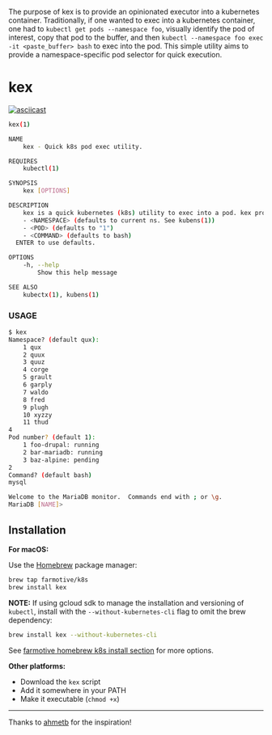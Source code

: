 The purpose of kex is to provide an opinionated executor into a kubernetes container.  Traditionally, if one wanted to exec into a kubernetes container, one had to `kubectl get pods --namespace foo`, visually identify the pod of interest, copy that pod to the buffer, and then `kubectl --namespace foo exec -it <paste_buffer> bash` to exec into the pod.  This simple utility aims to provide a namespace-specific pod selector for quick execution.

# kex

[![asciicast](https://asciinema.org/a/OdKfqcN39sSTOkSSuFubFRl6z.png)](https://asciinema.org/a/OdKfqcN39sSTOkSSuFubFRl6z?t=21)

```sh
kex(1)

NAME
    kex - Quick k8s pod exec utility.

REQUIRES
    kubectl(1)

SYNOPSIS
    kex [OPTIONS]

DESCRIPTION
    kex is a quick kubernetes (k8s) utility to exec into a pod. kex prompts for:
    - <NAMESPACE> (defaults to current ns. See kubens(1))
    - <POD> (defaults to "1")
    - <COMMAND> (defaults to bash)
  ENTER to use defaults.

OPTIONS
    -h, --help
        Show this help message

SEE ALSO
    kubectx(1), kubens(1)
```

### USAGE

```sh
$ kex
Namespace? (default qux):
    1 qux
    2 quux
    3 quuz
    4 corge
    5 grault
    6 garply
    7 waldo
    8 fred
    9 plugh
    10 xyzzy
    11 thud
4
Pod number? (default 1):
    1 foo-drupal: running
    2 bar-mariadb: running
    3 baz-alpine: pending
2
Command? (default bash)
mysql

Welcome to the MariaDB monitor.  Commands end with ; or \g.
MariaDB [NAME]>
```

## Installation

**For macOS:**

Use the [Homebrew](https://brew.sh/) package manager:
```sh
brew tap farmotive/k8s
brew install kex
```
**NOTE:** If using gcloud sdk to manage the installation and versioning of `kubectl`, install with the `--without-kubernetes-cli` flag to omit the brew dependency:
```sh
brew install kex --without-kubernetes-cli
```

See [farmotive homebrew k8s install section](https://github.com/farmotive/homebrew-k8s#install) for more options.

**Other platforms:**

- Download the `kex` script
- Add it somewhere in your PATH
- Make it executable (`chmod +x`)

-----

Thanks to [ahmetb](https://github.com/ahmetb) for the inspiration!
